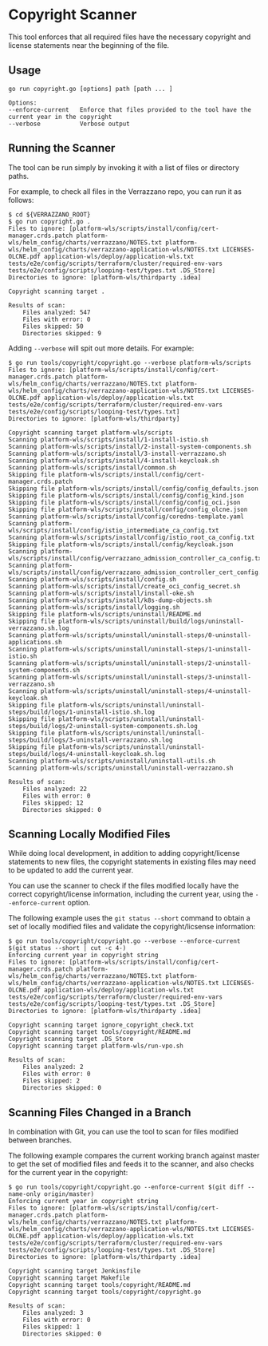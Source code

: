 # Copyright Scanner

This tool enforces that all required files have the necessary copyright and license 
statements near the beginning of the file.

## Usage

```shell
go run copyright.go [options] path [path ... ]

Options:
--enforce-current   Enforce that files provided to the tool have the current year in the copyright
--verbose           Verbose output
```

## Running the Scanner

The tool can be run simply by invoking it with a list of files or directory paths.

For example, to check all files in the Verrazzano repo, you can run it as follows:

```shell
$ cd ${VERRAZZANO_ROOT}
$ go run copyright.go .
Files to ignore: [platform-wls/scripts/install/config/cert-manager.crds.patch platform-wls/helm_config/charts/verrazzano/NOTES.txt platform-wls/helm_config/charts/verrazzano-application-wls/NOTES.txt LICENSES-OLCNE.pdf application-wls/deploy/application-wls.txt tests/e2e/config/scripts/terraform/cluster/required-env-vars tests/e2e/config/scripts/looping-test/types.txt .DS_Store]
Directories to ignore: [platform-wls/thirdparty .idea]

Copyright scanning target .

Results of scan:
	Files analyzed: 547
	Files with error: 0
	Files skipped: 50
	Directories skipped: 9
```

Adding `--verbose` will spit out more details.  For example:

```shell
$ go run tools/copyright/copyright.go --verbose platform-wls/scripts 
Files to ignore: [platform-wls/scripts/install/config/cert-manager.crds.patch platform-wls/helm_config/charts/verrazzano/NOTES.txt platform-wls/helm_config/charts/verrazzano-application-wls/NOTES.txt LICENSES-OLCNE.pdf application-wls/deploy/application-wls.txt tests/e2e/config/scripts/terraform/cluster/required-env-vars tests/e2e/config/scripts/looping-test/types.txt]
Directories to ignore: [platform-wls/thirdparty]

Copyright scanning target platform-wls/scripts
Scanning platform-wls/scripts/install/1-install-istio.sh
Scanning platform-wls/scripts/install/2-install-system-components.sh
Scanning platform-wls/scripts/install/3-install-verrazzano.sh
Scanning platform-wls/scripts/install/4-install-keycloak.sh
Scanning platform-wls/scripts/install/common.sh
Skipping file platform-wls/scripts/install/config/cert-manager.crds.patch
Skipping file platform-wls/scripts/install/config/config_defaults.json
Skipping file platform-wls/scripts/install/config/config_kind.json
Skipping file platform-wls/scripts/install/config/config_oci.json
Skipping file platform-wls/scripts/install/config/config_olcne.json
Scanning platform-wls/scripts/install/config/coredns-template.yaml
Scanning platform-wls/scripts/install/config/istio_intermediate_ca_config.txt
Scanning platform-wls/scripts/install/config/istio_root_ca_config.txt
Skipping file platform-wls/scripts/install/config/keycloak.json
Scanning platform-wls/scripts/install/config/verrazzano_admission_controller_ca_config.txt
Scanning platform-wls/scripts/install/config/verrazzano_admission_controller_cert_config.txt
Scanning platform-wls/scripts/install/config.sh
Scanning platform-wls/scripts/install/create_oci_config_secret.sh
Scanning platform-wls/scripts/install/install-oke.sh
Scanning platform-wls/scripts/install/k8s-dump-objects.sh
Scanning platform-wls/scripts/install/logging.sh
Skipping file platform-wls/scripts/uninstall/README.md
Skipping file platform-wls/scripts/uninstall/build/logs/uninstall-verrazzano.sh.log
Scanning platform-wls/scripts/uninstall/uninstall-steps/0-uninstall-applications.sh
Scanning platform-wls/scripts/uninstall/uninstall-steps/1-uninstall-istio.sh
Scanning platform-wls/scripts/uninstall/uninstall-steps/2-uninstall-system-components.sh
Scanning platform-wls/scripts/uninstall/uninstall-steps/3-uninstall-verrazzano.sh
Scanning platform-wls/scripts/uninstall/uninstall-steps/4-uninstall-keycloak.sh
Skipping file platform-wls/scripts/uninstall/uninstall-steps/build/logs/1-uninstall-istio.sh.log
Skipping file platform-wls/scripts/uninstall/uninstall-steps/build/logs/2-uninstall-system-components.sh.log
Skipping file platform-wls/scripts/uninstall/uninstall-steps/build/logs/3-uninstall-verrazzano.sh.log
Skipping file platform-wls/scripts/uninstall/uninstall-steps/build/logs/4-uninstall-keycloak.sh.log
Scanning platform-wls/scripts/uninstall/uninstall-utils.sh
Scanning platform-wls/scripts/uninstall/uninstall-verrazzano.sh

Results of scan:
	Files analyzed: 22
	Files with error: 0
	Files skipped: 12
	Directories skipped: 0
```
## Scanning Locally Modified Files

While doing local development, in addition to adding copyright/license statements to new files, the copyright statements 
in existing files may need to be updated to add the current year.  

You can use the scanner to check if the files modified locally have the correct copyright/license information,
including the current year, using the `--enforce-current` option.

The following example uses the `git status --short` command to obtain a set of locally modified files and validate the
copyright/licsense information:

```shell
$ go run tools/copyright/copyright.go --verbose --enforce-current  $(git status --short | cut -c 4-)
Enforcing current year in copyright string
Files to ignore: [platform-wls/scripts/install/config/cert-manager.crds.patch platform-wls/helm_config/charts/verrazzano/NOTES.txt platform-wls/helm_config/charts/verrazzano-application-wls/NOTES.txt LICENSES-OLCNE.pdf application-wls/deploy/application-wls.txt tests/e2e/config/scripts/terraform/cluster/required-env-vars tests/e2e/config/scripts/looping-test/types.txt .DS_Store]
Directories to ignore: [platform-wls/thirdparty .idea]

Copyright scanning target ignore_copyright_check.txt
Copyright scanning target tools/copyright/README.md
Copyright scanning target .DS_Store
Copyright scanning target platform-wls/run-vpo.sh

Results of scan:
	Files analyzed: 2
	Files with error: 0
	Files skipped: 2
	Directories skipped: 0
```

## Scanning Files Changed in a Branch

In combination with Git, you can use the tool to scan for files modified between branches.

The following example compares the current working branch against master to get the set of modified files and feeds it
to the scanner, and also checks for the current year in the copyright:

```shell
$ go run tools/copyright/copyright.go --enforce-current $(git diff --name-only origin/master) 
Enforcing current year in copyright string
Files to ignore: [platform-wls/scripts/install/config/cert-manager.crds.patch platform-wls/helm_config/charts/verrazzano/NOTES.txt platform-wls/helm_config/charts/verrazzano-application-wls/NOTES.txt LICENSES-OLCNE.pdf application-wls/deploy/application-wls.txt tests/e2e/config/scripts/terraform/cluster/required-env-vars tests/e2e/config/scripts/looping-test/types.txt .DS_Store]
Directories to ignore: [platform-wls/thirdparty .idea]

Copyright scanning target Jenkinsfile
Copyright scanning target Makefile
Copyright scanning target tools/copyright/README.md
Copyright scanning target tools/copyright/copyright.go

Results of scan:
	Files analyzed: 3
	Files with error: 0
	Files skipped: 1
	Directories skipped: 0
```

